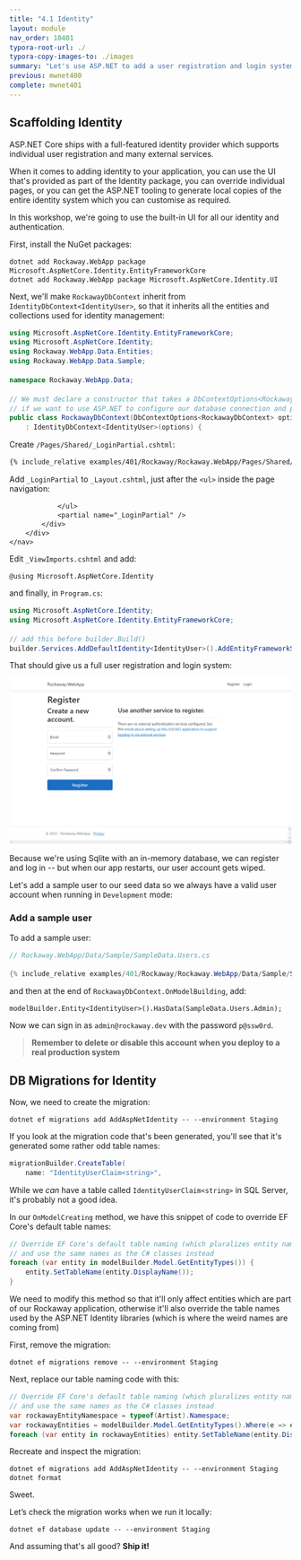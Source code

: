 ```yaml
---
title: "4.1 Identity"
layout: module
nav_order: 10401
typora-root-url: ./
typora-copy-images-to: ./images
summary: "Let's use ASP.NET to add a user registration and login system"
previous: mwnet400
complete: mwnet401
---
```


## Scaffolding Identity

ASP.NET Core ships with a full-featured identity provider which supports individual user registration and many external services.

When it comes to adding identity to your application, you can use the UI that's provided as part of the Identity package, you can override individual pages, or you can get the ASP.NET tooling to generate local copies of the entire identity system which you can customise as required.

In this workshop, we're going to use the built-in UI for all our identity and authentication.

First, install the NuGet packages:

```
dotnet add Rockaway.WebApp package Microsoft.AspNetCore.Identity.EntityFrameworkCore
dotnet add Rockaway.WebApp package Microsoft.AspNetCore.Identity.UI
```

Next, we'll make `RockawayDbContext` inherit from `IdentityDbContext<IdentityUser>`, so that it inherits all the entities and collections used for identity management:

```csharp
using Microsoft.AspNetCore.Identity.EntityFrameworkCore;
using Microsoft.AspNetCore.Identity;
using Rockaway.WebApp.Data.Entities;
using Rockaway.WebApp.Data.Sample;

namespace Rockaway.WebApp.Data;

// We must declare a constructor that takes a DbContextOptions<RockawayDbContext>
// if we want to use ASP.NET to configure our database connection and provider.
public class RockawayDbContext(DbContextOptions<RockawayDbContext> options)
	: IdentityDbContext<IdentityUser>(options) {
```

Create `/Pages/Shared/_LoginPartial.cshtml`:

```html
{% include_relative examples/401/Rockaway/Rockaway.WebApp/Pages/Shared/_LoginPartial.cshtml %}
```

Add `_LoginPartial` to `_Layout.cshtml`, just after the `<ul>` inside the page navigation:

```
            </ul>
            <partial name="_LoginPartial" />
        </div>
    </div>
</nav>
```

Edit `_ViewImports.cshtml` and add:

```
@using Microsoft.AspNetCore.Identity
```

and finally, in `Program.cs`:

```csharp
using Microsoft.AspNetCore.Identity;
using Microsoft.AspNetCore.Identity.EntityFrameworkCore;

// add this before builder.Build()
builder.Services.AddDefaultIdentity<IdentityUser>().AddEntityFrameworkStores<RockawayDbContext>();
```

That should give us a full user registration and login system:

![image-20231014112112320](images/image-20231014112112320.png)

Because we're using Sqlite with an in-memory database, we can register and log in -- but when our app restarts, our user account gets wiped.

Let's add a sample user to our seed data so we always have a valid user account when running in `Development` mode:

### Add a sample user

To add a sample user:

```csharp
// Rockaway.WebApp/Data/Sample/SampleData.Users.cs

{% include_relative examples/401/Rockaway/Rockaway.WebApp/Data/Sample/SampleData.Users.cs %}
```

and then at the end of `RockawayDbContext.OnModelBuilding`, add:

```
modelBuilder.Entity<IdentityUser>().HasData(SampleData.Users.Admin);
```

Now we can sign in as `admin@rockaway.dev` with the password `p@ssw0rd`.

> **Remember to delete or disable this account when you deploy to a real production system**

## DB Migrations for Identity

Now, we need to create the migration:

```
dotnet ef migrations add AddAspNetIdentity -- --environment Staging
```

If you look at the migration code that's been generated, you'll see that it's generated some rather odd table names:

```csharp
migrationBuilder.CreateTable(
    name: "IdentityUserClaim<string>",

```

While we *can* have a table called `IdentityUserClaim<string>` in SQL Server, it's probably not a good idea.

In our `OnModelCreating` method, we have this snippet of code to override EF Core's default table names:

```csharp
// Override EF Core's default table naming (which pluralizes entity names)
// and use the same names as the C# classes instead
foreach (var entity in modelBuilder.Model.GetEntityTypes()) {
    entity.SetTableName(entity.DisplayName());
}
```

We need to modify this method so that it'll only affect entities which are part of our Rockaway application, otherwise it'll also override the table names used by the ASP.NET Identity libraries (which is where the weird names are coming from)

First, remove the migration:

```
dotnet ef migrations remove -- --environment Staging
```

Next, replace our table naming code with this:

```csharp
// Override EF Core's default table naming (which pluralizes entity names)
// and use the same names as the C# classes instead
var rockawayEntityNamespace = typeof(Artist).Namespace;
var rockawayEntities = modelBuilder.Model.GetEntityTypes().Where(e => e.ClrType.Namespace == rockawayEntityNamespace);
foreach (var entity in rockawayEntities) entity.SetTableName(entity.DisplayName());
```

Recreate and inspect the migration:

```
dotnet ef migrations add AddAspNetIdentity -- --environment Staging
dotnet format
```

Sweet.

Let’s check the migration works when we run it locally:

```
dotnet ef database update -- --environment Staging
```

And assuming that's all good? **Ship it!**

